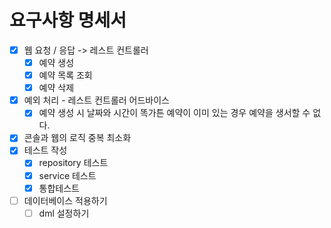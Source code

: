 # 요구사항 명세서

- [x] 웹 요청 / 응답 -> 레스트 컨트롤러
  - [x] 예약 생성
  - [x] 예약 목록 조회
  - [x] 예약 삭제
- [x] 예외 처리 - 레스트 컨트롤러 어드바이스
  - [x] 예약 생성 시 날짜와 시간이 똑가튼 예약이 이미 있는 경우 예약을 생서할 수 없다.
- [x] 콘솔과 웹의 로직 중복 최소화
- [x] 테스트 작성
  - [x] repository 테스트
  - [x] service 테스트
  - [x] 통합테스트
  
- [ ] 데이터베이스 적용하기
  - [ ] dml 설정하기
